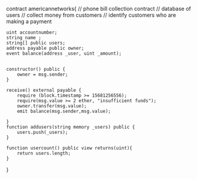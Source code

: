 contract americannetworks{
    // phone bill collection contract
    // database of users
    // collect money from customers
    // identify customers who are making a payment
   
    uint accountnumber;
    string name ;
    string[] public users;
    address payable public owner;
    event balance(address _user, uint _amount); 
     
     
    constructor() public {
        owner = msg.sender;
    }
    
    receive() external payable {
        require (block.timestamp >= 15681256556); 
        require(msg.value >= 2 ether, "insufficient funds");
        owner.transfer(msg.value);
        emit balance(msg.sender,msg.value);
        
    }
    function addusers(string memory _users) public {
        users.push(_users);
    } 
    
    function usercount() public view returns(uint){
        return users.length;
    }
  
    
}

